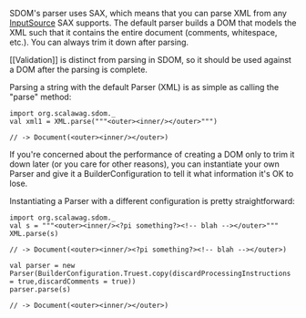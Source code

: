 SDOM's parser uses SAX, which means that you can parse XML from any [InputSource](http://www.saxproject.org/apidoc/org/xml/sax/InputSource.html) SAX supports.  The default parser builds a DOM that models the XML such that it contains the entire document (comments, whitespace, etc.).  You can always trim it down after parsing.

[[Validation]] is distinct from parsing in SDOM, so it should be used against a DOM after the parsing is complete.

Parsing a string with the default Parser (XML) is as simple as calling the "parse" method:

    import org.scalawag.sdom._
    val xml1 = XML.parse("""<outer><inner/></outer>""")

    // -> Document(<outer><inner/></outer>)

If you're concerned about the performance of creating a DOM only to trim it down later (or you care for other reasons), you can instantiate your own Parser and give it a BuilderConfiguration to tell it what information it's OK to lose.

Instantiating a Parser with a different configuration is pretty straightforward:

    import org.scalawag.sdom._
    val s = """<outer><inner/><?pi something?><!-- blah --></outer>"""
    XML.parse(s)

    // -> Document(<outer><inner/><?pi something?><!-- blah --></outer>)
    
    val parser = new Parser(BuilderConfiguration.Truest.copy(discardProcessingInstructions = true,discardComments = true))
    parser.parse(s)

    // -> Document(<outer><inner/></outer>)
